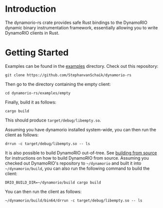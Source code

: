 # Introduction

The dynamorio-rs crate provides safe Rust bindings to the DynamoRIO dynamic binary instrumentation framework, essentially allowing you to write DynamoRIO clients in Rust.

# Getting Started

Examples can be found in the [examples](./examples) directory.
Check out this repository:

```
git clone https://github.com/StephanvanSchaik/dynamorio-rs
```

Then go to the directory containing the empty client:

```
cd dynamorio-rs/examples/empty
```

Finally, build it as follows:

```
cargo build
```

This should produce `target/debug/libempty.so`.

Assuming you have dynamorio installed system-wide, you can then run the client as follows:

```
drrun -c target/debug/libempty.so -- ls
```

It is also possible to build DynamoRIO out-of-tree.
See [building from source](https://dynamorio.org/page_building.html) for instructions on how to build DynamoRIO from source.
Assuming you checked out DynamoRIO's repository to `~/dynamorio` and built it into `~/dynamorio/build`, you can also run the following command to build the client:

```
DRIO_BUILD_DIR=~/dynamorio/build cargo build
```

You can then run the client as follows:

```
~/dynamorio/build/bin64/drrun -c target/debug/libempty.so -- ls
```
